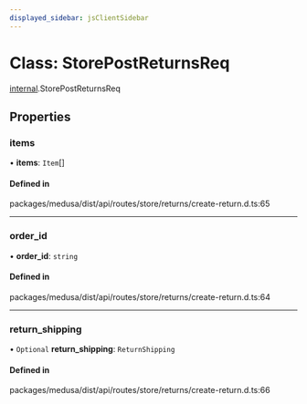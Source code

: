 ```yaml
---
displayed_sidebar: jsClientSidebar
---
```


# Class: StorePostReturnsReq

[internal](../modules/internal.md).StorePostReturnsReq

## Properties

### items

• **items**: `Item`[]

#### Defined in

packages/medusa/dist/api/routes/store/returns/create-return.d.ts:65

___

### order\_id

• **order\_id**: `string`

#### Defined in

packages/medusa/dist/api/routes/store/returns/create-return.d.ts:64

___

### return\_shipping

• `Optional` **return\_shipping**: `ReturnShipping`

#### Defined in

packages/medusa/dist/api/routes/store/returns/create-return.d.ts:66
